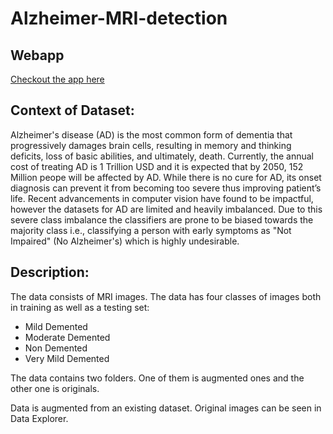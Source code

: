# Alzheimer-MRI-detection

## Webapp

[Checkout the app here](https://alzheimer-mri-detection-gacenuurqxtwxgnenbvnv6.streamlit.app/)

## Context of Dataset:
Alzheimer's disease (AD) is the most common form of dementia that progressively damages brain cells, resulting in memory and thinking deficits, loss of basic abilities, and ultimately, death. Currently, the annual cost of treating AD is 1 Trillion USD and it is expected that by 2050, 152 Million peope will be affected by AD. While there is no cure for AD, its onset diagnosis can prevent it from becoming too severe thus improving patient’s life. Recent advancements in computer vision have found to be impactful, however the datasets for AD are limited and heavily imbalanced. Due to this severe class imbalance the classifiers are prone to be biased towards the majority class i.e., classifying a person with early symptoms as "Not Impaired" (No Alzheimer's) which is highly undesirable.


## Description:
The data consists of MRI images. The data has four classes of images both in training as well as a testing set:

* Mild Demented
* Moderate Demented
* Non Demented
* Very Mild Demented

The data contains two folders. One of them is augmented ones and the other one is originals.

Data is augmented from an existing dataset. Original images can be seen in Data Explorer.



